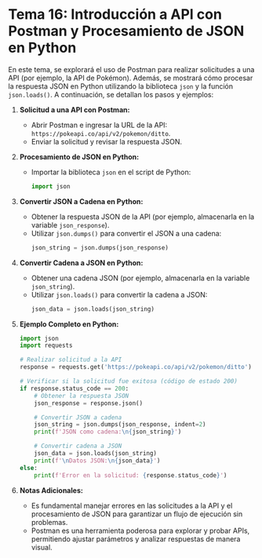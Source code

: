 # Tema 16: Introducción a API con Postman y Procesamiento de JSON en Python

En este tema, se explorará el uso de Postman para realizar solicitudes a una API (por ejemplo, la API de Pokémon). Además, se mostrará cómo procesar la respuesta JSON en Python utilizando la biblioteca `json` y la función `json.loads()`. A continuación, se detallan los pasos y ejemplos:

1. **Solicitud a una API con Postman:**
   - Abrir Postman e ingresar la URL de la API: `https://pokeapi.co/api/v2/pokemon/ditto`.
   - Enviar la solicitud y revisar la respuesta JSON.

2. **Procesamiento de JSON en Python:**
   - Importar la biblioteca `json` en el script de Python:
     ```python
     import json
     ```

3. **Convertir JSON a Cadena en Python:**
   - Obtener la respuesta JSON de la API (por ejemplo, almacenarla en la variable `json_response`).
   - Utilizar `json.dumps()` para convertir el JSON a una cadena:
     ```python
     json_string = json.dumps(json_response)
     ```

4. **Convertir Cadena a JSON en Python:**
   - Obtener una cadena JSON (por ejemplo, almacenarla en la variable `json_string`).
   - Utilizar `json.loads()` para convertir la cadena a JSON:
     ```python
     json_data = json.loads(json_string)
     ```

5. **Ejemplo Completo en Python:**
   ```python
   import json
   import requests

   # Realizar solicitud a la API
   response = requests.get('https://pokeapi.co/api/v2/pokemon/ditto')

   # Verificar si la solicitud fue exitosa (código de estado 200)
   if response.status_code == 200:
       # Obtener la respuesta JSON
       json_response = response.json()

       # Convertir JSON a cadena
       json_string = json.dumps(json_response, indent=2)
       print(f'JSON como cadena:\n{json_string}')

       # Convertir cadena a JSON
       json_data = json.loads(json_string)
       print(f'\nDatos JSON:\n{json_data}')
   else:
       print(f'Error en la solicitud: {response.status_code}')
   ```

6. **Notas Adicionales:**
   - Es fundamental manejar errores en las solicitudes a la API y el procesamiento de JSON para garantizar un flujo de ejecución sin problemas.
   - Postman es una herramienta poderosa para explorar y probar APIs, permitiendo ajustar parámetros y analizar respuestas de manera visual.

